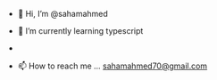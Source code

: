 - 👋 Hi, I’m @sahamahmed
  
- 🌱 I’m currently learning typescript
- 
- 📫 How to reach me ... sahamahmed70@gmail.com

<!---
sahamahmed/sahamahmed is a ✨ special ✨ repository because its `README.md` (this file) appears on your GitHub profile.
You can click the Preview link to take a look at your changes.
--->
